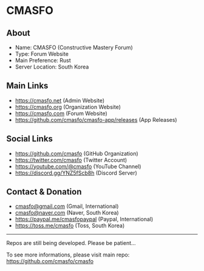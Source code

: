 
# CMASFO

## About

* Name: CMASFO (Constructive Mastery Forum)
* Type: Forum Website
* Main Preference: Rust
* Server Location: South Korea

## Main Links

* https://cmasfo.net (Admin Website)
* https://cmasfo.org (Organization Website)
* https://cmasfo.com (Forum Website)
* https://github.com/cmasfo/cmasfo-app/releases (App Releases)

## Social Links

* https://github.com/cmasfo (GitHub Organization)
* https://twitter.com/cmasfo (Twitter Account)
* https://youtube.com/@cmasfo (YouTube Channel)
* https://discord.gg/YNZ5fScb8h (Discord Server)

## Contact & Donation

* cmasfo@gmail.com (Gmail, International)
* cmasfo@naver.com (Naver, South Korea)
* https://paypal.me/cmasfopaypal (Paypal, International)
* https://toss.me/cmasfo (Toss, South Korea)

---

Repos are still being developed. Please be patient...

To see more informations, please visit main repo: https://github.com/cmasfo/cmasfo
